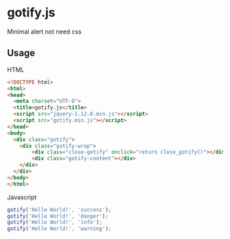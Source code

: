 # gotify.js
Minimal alert not need css
## Usage
HTML
```html
<!DOCTYPE html>
<html>
<head>
  <meta charset="UTF-8">
  <title>gotify.js</title>
  <script src="jquery-1.12.0.min.js"></script>
  <script src="gotify.min.js"></script>
</head>
<body>
  <div class="gotify">
    <div class="gotify-wrap">
        <div class="close-gotify" onclick="return close_gotify()"></div>
        <div class="gotify-content"></div>
    </div>
  </div>
</body>
</html>
```
Javascript
```javascript
gotify('Hello World!', 'success');
gotify('Hello World!', 'danger');
gotify('Hello World!', 'info');
gotify('Hello World!', 'warning');
```
